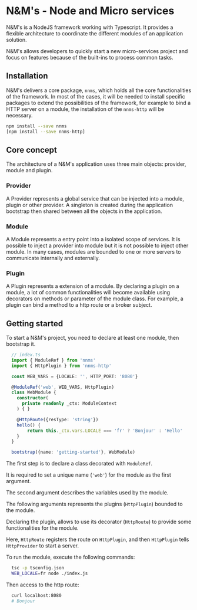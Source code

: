 # N&M's - Node and Micro services

N&M's is a NodeJS framework working with Typescript.
It provides a flexible architecture to coordinate the different modules of an application solution.


N&M's allows developers to quickly start a new micro-services project and focus on features because of the built-ins to process common tasks.

## Installation

N&M's delivers a core package, `nnms`, which holds all the core functionalities of the framework. In most of the cases, it will be needed to install specific packages to extend the possibilities of the framework, for example to bind a HTTP server on a module, the installation of the `nnms-http` will be necessary.

```bash
npm install --save nnms
[npm install --save nnms-http]
```

## Core concept

The architecture of a N&M's application uses three main objects: provider, module and plugin.

### Provider

A Provider represents a global service that can be injected into a module, plugin or other provider. A singleton is created during the application bootstrap then shared between all the objects in the application.

### Module

A Module represents a entry point into a isolated scope of services. It is possible to inject a provider into module but it is not possible to inject other module. In many cases, modules are bounded to one or more servers to communicate internally and externally.

### Plugin

A Plugin represents a extension of a module. By declaring a plugin on a module, a lot of common functionalities will become available using decorators on methods or parameter of the module class. For example, a plugin can bind a method to a http route or a broker subject.

## Getting started

To start a N&M's project, you need to declare at least one module, then bootstrap it.

```typescript
  // index.ts
  import { ModuleRef } from 'nnms'
  import { HttpPlugin } from 'nnms-http'

  const WEB_VARS = {LOCALE: '', HTTP_PORT: '8080'}

  @ModuleRef('web', WEB_VARS, HttpPlugin)
  class WebModule {
    constructor(
      private readonly _ctx: ModuleContext
    ) { }

    @HttpRoute({resType: 'string'})
    hello() {
        return this._ctx.vars.LOCALE === 'fr' ? 'Bonjour' : 'Hello'
    }
  }

  bootstrap({name: 'getting-started'}, WebModule)

```

The first step is to declare a class decorated with `ModuleRef`.


It is required to set a unique name (`'web'`) for the module as the first argument.


The second argument describes the variables used by the module.


The following arguments represents the plugins (`HttpPlugin`) bounded to the module.


Declaring the plugin, allows to use its decorator (`HttpRoute`) to provide some functionalities
for the module.


Here, `HttpRoute` registers the route on `HttpPlugin`, and then `HttpPlugin` tells `HttpProvider`
to start a server.

To run the module, execute the following commands:

```bash
  tsc -p tsconfig.json
  WEB_LOCALE=fr node ./index.js
```

Then access to the http route:

```bash
  curl localhost:8080
  # Bonjour
```
